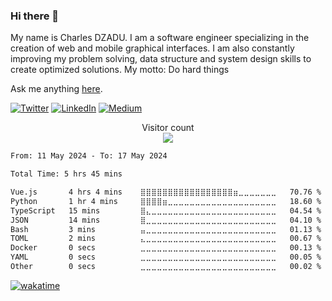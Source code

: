### Hi there 👋

My name is Charles DZADU. I am a software engineer specializing in the creation of web and mobile graphical interfaces. I am also constantly improving my problem solving, data structure and system design skills to create optimized solutions.
My motto: Do hard things


Ask me anything [here](https://github.com/charlesdzadu/charlesdzadu/issues?q=is%3Aissue+is%3Aopen).

<p> 
  <a href="https://twitter.com/CharlesDzadu" target="_blank"><img alt="Twitter" src="https://img.shields.io/badge/twitter-%231DA1F2.svg?&style=for-the-badge&logo=twitter&logoColor=white" /></a> 
  <a href="https://www.linkedin.com/in/charlesdzadu/" target="_blank"><img alt="LinkedIn" src="https://img.shields.io/badge/linkedin-%230077B5.svg?&style=for-the-badge&logo=linkedin&logoColor=white" /></a> 
  <a href="https://charlesdzadu.com" target="_blank"><img alt="Medium" src="https://img.shields.io/badge/medium-%2312100E.svg?&style=for-the-badge&logo=medium&logoColor=white" /></a>
</p>


<p align="center"> 
  Visitor count<br>
  <img src="https://profile-counter.glitch.me/charlesdzadu/count.svg" />
</p>


<!--START_SECTION:waka-->

```txt
From: 11 May 2024 - To: 17 May 2024

Total Time: 5 hrs 45 mins

Vue.js       4 hrs 4 mins    ⣿⣿⣿⣿⣿⣿⣿⣿⣿⣿⣿⣿⣿⣿⣿⣿⣿⣶⣀⣀⣀⣀⣀⣀⣀   70.76 %
Python       1 hr 4 mins     ⣿⣿⣿⣿⣶⣀⣀⣀⣀⣀⣀⣀⣀⣀⣀⣀⣀⣀⣀⣀⣀⣀⣀⣀⣀   18.60 %
TypeScript   15 mins         ⣿⣄⣀⣀⣀⣀⣀⣀⣀⣀⣀⣀⣀⣀⣀⣀⣀⣀⣀⣀⣀⣀⣀⣀⣀   04.54 %
JSON         14 mins         ⣿⣀⣀⣀⣀⣀⣀⣀⣀⣀⣀⣀⣀⣀⣀⣀⣀⣀⣀⣀⣀⣀⣀⣀⣀   04.10 %
Bash         3 mins          ⣤⣀⣀⣀⣀⣀⣀⣀⣀⣀⣀⣀⣀⣀⣀⣀⣀⣀⣀⣀⣀⣀⣀⣀⣀   01.13 %
TOML         2 mins          ⣄⣀⣀⣀⣀⣀⣀⣀⣀⣀⣀⣀⣀⣀⣀⣀⣀⣀⣀⣀⣀⣀⣀⣀⣀   00.67 %
Docker       0 secs          ⣀⣀⣀⣀⣀⣀⣀⣀⣀⣀⣀⣀⣀⣀⣀⣀⣀⣀⣀⣀⣀⣀⣀⣀⣀   00.13 %
YAML         0 secs          ⣀⣀⣀⣀⣀⣀⣀⣀⣀⣀⣀⣀⣀⣀⣀⣀⣀⣀⣀⣀⣀⣀⣀⣀⣀   00.05 %
Other        0 secs          ⣀⣀⣀⣀⣀⣀⣀⣀⣀⣀⣀⣀⣀⣀⣀⣀⣀⣀⣀⣀⣀⣀⣀⣀⣀   00.02 %
```

<!--END_SECTION:waka-->

[![wakatime](https://wakatime.com/badge/user/6d8ac926-0fd6-4910-abc9-4f3dd06a877c.svg)](https://wakatime.com/@6d8ac926-0fd6-4910-abc9-4f3dd06a877c)
